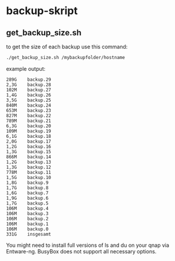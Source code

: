 # backup-skript

## get_backup_size.sh

to get the size of each backup use this command:
```bash
./get_backup_size.sh /mybackupfolder/hostname
```

example output:
```
289G    backup.29
2,3G    backup.28
102M    backup.27
1,4G    backup.26
3,5G    backup.25
840M    backup.24
653M    backup.23
827M    backup.22
789M    backup.21
6,3G    backup.20
109M    backup.19
6,1G    backup.18
2,0G    backup.17
1,2G    backup.16
1,3G    backup.15
866M    backup.14
1,2G    backup.13
1,3G    backup.12
778M    backup.11
1,5G    backup.10
1,8G    backup.9
1,7G    backup.8
1,6G    backup.7
1,9G    backup.6
1,7G    backup.5
106M    backup.4
106M    backup.3
106M    backup.2
106M    backup.1
106M    backup.0
331G    insgesamt
```

You might need to install full versions of ls and du on your qnap via Entware-ng.
BusyBox does not support all necessary options.
